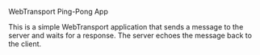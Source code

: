 WebTransport Ping-Pong App

This is a simple WebTransport application that sends a message to the server and waits for a response. The server echoes the message back to the client.
